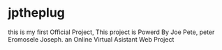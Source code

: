 # jptheplug
this is my first Official Project, This project is Powerd By Joe Pete, peter Eromosele Joseph. an Online Virtual  Asistant Web Project
